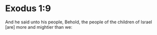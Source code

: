 # Exodus 1:9

And he said unto his people, Behold, the people of the children of Israel [are] more and mightier than we: